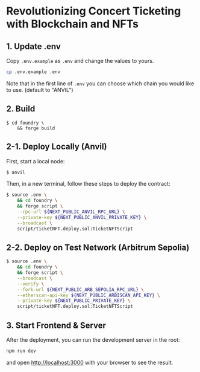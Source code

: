 # Revolutionizing Concert Ticketing with Blockchain and NFTs

## 1. Update .env

Copy `.env.example` as `.env` and change the values to yours.

```bash
cp .env.example .env
```

Note that in the first line of `.env` you can choose which chain you would like to use. (default to "ANVIL")

## 2. Build

```
$ cd foundry \
    && forge build
```

## 2-1. Deploy Locally (Anvil)

First, start a local node:

```bash
$ anvil
```

Then, in a new terminal, follow these steps to deploy the contract:

```bash
$ source .env \
    && cd foundry \
    && forge script \
    --rpc-url ${NEXT_PUBLIC_ANVIL_RPC_URL} \
    --private-key ${NEXT_PUBLIC_ANVIL_PRIVATE_KEY} \
    --broadcast \
    script/ticketNFT.deploy.sol:TicketNFTScript
```

## 2-2. Deploy on Test Network (Arbitrum Sepolia)

```bash
$ source .env \
    && cd foundry \
    && forge script \
    --broadcast \
    --verify \
    --fork-url ${NEXT_PUBLIC_ARB_SEPOLIA_RPC_URL} \
    --etherscan-api-key ${NEXT_PUBLIC_ARBISCAN_API_KEY} \
    --private-key ${NEXT_PUBLIC_PRIVATE_KEY} \
    script/ticketNFT.deploy.sol:TicketNFTScript
```

## 3. Start Frontend & Server

After the deployment, you can run the development server in the root:

```bash
npm run dev
```

and open [http://localhost:3000](http://localhost:3000) with your browser to see the result.
